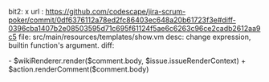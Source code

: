 bit2: x
url : https://github.com/codescape/jira-scrum-poker/commit/0df6376112a78ed2fc86403ec648a20b61723f3e#diff-0396cba1407b2e08503595d71c695f61124f5ae6c6263c96ce2cadb2612aa9c5
file: src/main/resources/templates/show.vm
desc: change expression, builtin function's argument.
diff: 
  <div class="scrum-poker-text-holder">
-      $wikiRenderer.render($comment.body, $issue.issueRenderContext)
+      $action.renderComment($comment.body)
  </div>